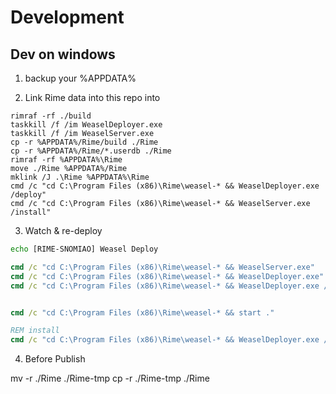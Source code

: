 # Development

## Dev on windows

1. backup your %APPDATA%

2. Link Rime data into this repo into

```
rimraf -rf ./build
taskkill /f /im WeaselDeployer.exe
taskkill /f /im WeaselServer.exe
cp -r %APPDATA%/Rime/build ./Rime
cp -r %APPDATA%/Rime/*.userdb ./Rime
rimraf -rf %APPDATA%\Rime
move ./Rime %APPDATA%/Rime
mklink /J .\Rime %APPDATA%\Rime
cmd /c "cd C:\Program Files (x86)\Rime\weasel-* && WeaselDeployer.exe /deploy"
cmd /c "cd C:\Program Files (x86)\Rime\weasel-* && WeaselServer.exe /install"
```

3. Watch & re-deploy

```bat
echo [RIME-SNOMIAO] Weasel Deploy

cmd /c "cd C:\Program Files (x86)\Rime\weasel-* && WeaselServer.exe"
cmd /c "cd C:\Program Files (x86)\Rime\weasel-* && WeaselDeployer.exe"
cmd /c "cd C:\Program Files (x86)\Rime\weasel-* && WeaselDeployer.exe /deploy"


cmd /c "cd C:\Program Files (x86)\Rime\weasel-* && start ."

REM install
cmd /c "cd C:\Program Files (x86)\Rime\weasel-* && WeaselDeployer.exe /install"
```

4. Before Publish

mv -r ./Rime ./Rime-tmp
cp -r ./Rime-tmp ./Rime
